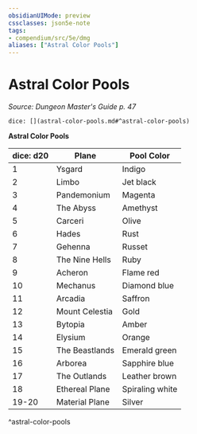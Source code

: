 ```yaml
---
obsidianUIMode: preview
cssclasses: json5e-note
tags:
- compendium/src/5e/dmg
aliases: ["Astral Color Pools"]
---
```

# Astral Color Pools
*Source: Dungeon Master's Guide p. 47* 

`dice: [](astral-color-pools.md#^astral-color-pools)`

**Astral Color Pools**

| dice: d20 | Plane | Pool Color |
|-----------|-------|------------|
| 1 | Ysgard | Indigo |
| 2 | Limbo | Jet black |
| 3 | Pandemonium | Magenta |
| 4 | The Abyss | Amethyst |
| 5 | Carceri | Olive |
| 6 | Hades | Rust |
| 7 | Gehenna | Russet |
| 8 | The Nine Hells | Ruby |
| 9 | Acheron | Flame red |
| 10 | Mechanus | Diamond blue |
| 11 | Arcadia | Saffron |
| 12 | Mount Celestia | Gold |
| 13 | Bytopia | Amber |
| 14 | Elysium | Orange |
| 15 | The Beastlands | Emerald green |
| 16 | Arborea | Sapphire blue |
| 17 | The Outlands | Leather brown |
| 18 | Ethereal Plane | Spiraling white |
| 19-20 | Material Plane | Silver |
^astral-color-pools